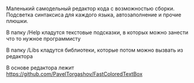 Маленький самодельный редактор кода с возможностью сборки. 
Подсветка синтаксиса для каждого языка, автозаполнение и прочие плюшки.

В папку /Help кладутся текстовые подсказки, в которых можно занести что то нужное программисту 

В папку /Libs  кладутся библиотеки, которые потом можно вызвать из редактора

В основе редактора лежит https://github.com/PavelTorgashov/FastColoredTextBox